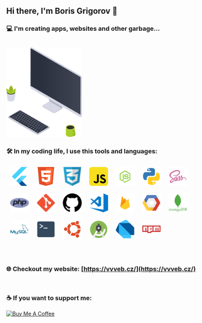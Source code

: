 ## Hi there, I'm Boris Grigorov 🎉 ##

### 💻️ I'm creating apps, websites and other garbage... ###

<br/>
<img alt="workspace" width="200px" src="https://github.com/borisgrigorov/borisgrigorov/raw/master/Icons/workspace.png">

### 🛠️ In my coding life, I use this tools and languages: ##

<img alt="icon" align="left" width="50px" style="padding: 10px;" src="https://github.com/borisgrigorov/borisgrigorov/raw/master/Icons/flutter.png" />
<img alt="icon" align="left" width="50px" style="padding: 10px;" src="https://github.com/borisgrigorov/borisgrigorov/raw/master/Icons/html.png" />
<img alt="icon" align="left" width="50px" style="padding: 10px;" src="https://github.com/borisgrigorov/borisgrigorov/raw/master/Icons/css.png" />
<img alt="icon" align="left" width="50px" style="padding: 10px;" src="https://github.com/borisgrigorov/borisgrigorov/raw/master/Icons/js.png" />
<img alt="icon" align="left" width="50px" style="padding: 10px;" src="https://github.com/borisgrigorov/borisgrigorov/raw/master/Icons/nodejs.png" />
<img alt="icon" align="left" width="50px" style="padding: 10px;" src="https://github.com/borisgrigorov/borisgrigorov/raw/master/Icons/python.png" />
<img alt="icon" align="left" width="50px" style="padding: 10px;" src="https://github.com/borisgrigorov/borisgrigorov/raw/master/Icons/sass.png" />
<img alt="icon" align="left" width="50px" style="padding: 10px;" src="https://github.com/borisgrigorov/borisgrigorov/raw/master/Icons/php.png" />
<img alt="icon" align="left" width="50px" style="padding: 10px;" src="https://github.com/borisgrigorov/borisgrigorov/raw/master/Icons/git.png" />
<img alt="icon" align="left" width="50px" style="padding: 10px;" src="https://github.com/borisgrigorov/borisgrigorov/raw/master/Icons/github.png" />
<img alt="icon" align="left" width="50px" style="padding: 10px;" src="https://github.com/borisgrigorov/borisgrigorov/raw/master/Icons/vscode.png" />
<img alt="icon" align="left" width="50px" style="padding: 10px;" src="https://github.com/borisgrigorov/borisgrigorov/raw/master/Icons/firebase.png" />
<img alt="icon" align="left" width="50px" style="padding: 10px;" src="https://github.com/borisgrigorov/borisgrigorov/raw/master/Icons/google.png" />
<img alt="icon" align="left" width="50px" style="padding: 10px;" src="https://github.com/borisgrigorov/borisgrigorov/raw/master/Icons/mongo.png" />
<img alt="icon" align="left" width="50px" style="padding: 10px;" src="https://github.com/borisgrigorov/borisgrigorov/raw/master/Icons/mysql.png" />
<img alt="icon" align="left" width="50px" style="padding: 10px;" src="https://github.com/borisgrigorov/borisgrigorov/raw/master/Icons/terminal.png" />
<img alt="icon" align="left" width="50px" style="padding: 10px;" src="https://github.com/borisgrigorov/borisgrigorov/raw/master/Icons/ubuntu.png" />
<img alt="icon" align="left" width="50px" style="padding: 10px;" src="https://github.com/borisgrigorov/borisgrigorov/raw/master/Icons/as.png" />
<img alt="icon" align="left" width="50px" style="padding: 10px;" src="https://github.com/borisgrigorov/borisgrigorov/raw/master/Icons/dart.png" />
<img alt="icon" width="50px" style="padding: 10px;" src="https://github.com/borisgrigorov/borisgrigorov/raw/master/Icons/npm.png" />

<br />
<br />
<br />

<!--<img align="left" alt="codeSTACKr's Github Stats" src="https://github-readme-stats.vercel.app/api?username=borisgrigorov&show_icons=true&hide_border=true" />-->

### 🌐️ Checkout my website: [https://vvveb.cz/](https://vvveb.cz/) ###
<br/>

### ☕️ If you want to support me: ###
<a href="https://www.buymeacoffee.com/borisgrigorov" target="_blank"><img src="https://cdn.buymeacoffee.com/buttons/lato-green.png" alt="Buy Me A Coffee" style="height: 51px !important;width: 217px !important;" ></a>
